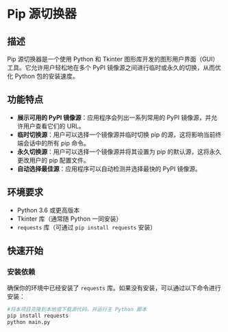 # Pip 源切换器
## 描述

Pip 源切换器是一个使用 Python 和 Tkinter 图形库开发的图形用户界面（GUI）工具。它允许用户轻松地在多个 PyPI 镜像源之间进行临时或永久的切换，从而优化 Python 包的安装速度。

## 功能特点

- **展示可用的 PyPI 镜像源**：应用程序会列出一系列常用的 PyPI 镜像源，并允许用户查看它们的 URL。
- **临时切换源**：用户可以选择一个镜像源并临时切换 pip 的源，这将影响当前终端会话中的所有 pip 命令。
- **永久切换源**：用户可以选择一个镜像源并将其设置为 pip 的默认源，这将永久更改用户的 pip 配置文件。
- **自动选择最佳源**：应用程序可以自动检测并选择最快的 PyPI 镜像源。

## 环境要求

- Python 3.6 或更高版本
- Tkinter 库（通常随 Python 一同安装）
- `requests` 库（可通过 `pip install requests` 安装）

## 快速开始

### 安装依赖

确保你的环境中已经安装了 `requests` 库。如果没有安装，可以通过以下命令进行安装：

```bash
#将本项目克隆到本地或下载源代码，并运行主 Python 脚本
pip install requests
python main.py
